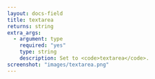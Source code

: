 ```yaml
---
layout: docs-field
title: textarea
returns: string
extra_args:
  - argument: type
    required: "yes"
    type: string
    description: Set to <code>textarea</code>.
screenshot: "images/textarea.png"
---
```


